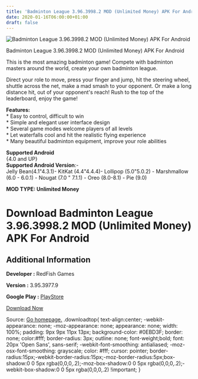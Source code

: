 ```yaml
---
title: 'Badminton League 3.96.3998.2 MOD (Unlimited Money) APK For Android'
date: 2020-01-16T06:00:00+01:00
draft: false
---
```


![Badminton League 3.96.3998.2 MOD (Unlimited Money) APK For Android](https://i0.wp.com/apkhome.net/wp-content/uploads/2020/01/Badminton-League-3.96.3998.2-MOD-Unlimited-Money.png "Badminton League 3.96.3998.2 MOD (Unlimited Money) APK For Android")

  

Badminton League 3.96.3998.2 MOD (Unlimited Money) APK For Android

This is the most amazing badminton game! Compete with badminton masters around the world, create your own badminton league.

Direct your role to move, press your finger and jump, hit the steering wheel, shuttle across the net, make a mad smash to your opponent. Or make a long distance hit, out of your opponent's reach! Rush to the top of the leaderboard, enjoy the game!

**Features:**  
\* Easy to control, difficult to win  
\* Simple and elegant user interface design  
\* Several game modes welcome players of all levels  
\* Let waterfalls cool and hit the realistic flying experience  
\* Many beautiful badminton equipment, improve your role abilities

**Supported Android**  
{4.0 and UP}  
**Supported Android Version**:-  
Jelly Bean(4.1"4.3.1)- KitKat (4.4"4.4.4)- Lollipop (5.0"5.0.2) - Marshmallow (6.0 - 6.0.1) - Nougat (7.0 " 7.1.1) - Oreo (8.0-8.1) - Pie (9.0)

**MOD TYPE: Unlimited Money**

Download Badminton League 3.96.3998.2 MOD (Unlimited Money) APK For Android
===========================================================================

Additional Information
----------------------

**Developer :** RedFish Games

**Version :** 3.95.3977.9

**Google Play :** [PlayStore](https://play.google.com/store/apps/details?id=badminton.king.sportsgame.smash)

  

[Download Now](https://store4app.co/post/badminton-league-3-96-3998-2-mod-unlimited-money-apk-for-android_1578843969)

  
Source: [Go homepage.](https://store4app.co/post/badminton-league-3-96-3998-2-mod-unlimited-money-apk-for-android_1578843969) .downloadtop{ text-align:center; -webkit-appearance: none; -moz-appearance: none; appearance: none; width: 100%; padding: 9px 9px 11px 13px; background-color: #0EBD3F; border: none; color:#fff; border-radius: 3px; outline: none; font-weight;bold; font: 20px 'Open Sans', sans-serif; -webkit-font-smoothing: antialiased; -moz-osx-font-smoothing: grayscale; color: #fff; cursor: pointer; border-radius:15px;-webkit-border-radius:15px;-moz-border-radius:5px;box-shadow:0 0 5px rgba(0,0,0,.2);-moz-box-shadow:0 0 5px rgba(0,0,0,.2);-webkit-box-shadow:0 0 5px rgba(0,0,0,.2) !important; }